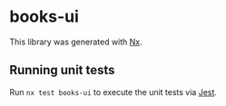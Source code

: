 # books-ui

This library was generated with [Nx](https://nx.dev).

## Running unit tests

Run `nx test books-ui` to execute the unit tests via [Jest](https://jestjs.io).

